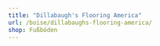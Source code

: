 ```yaml
---
title: "Dillabaugh's Flooring America"
url: /boise/dillabaughs-flooring-america/
shop: Fußböden
---
```

